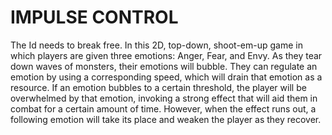 # IMPULSE CONTROL
The Id needs to break free. In this 2D, top-down, shoot-em-up game in which players are given three emotions: Anger, Fear, and Envy. As they tear down waves of monsters, their emotions will bubble. They can regulate an emotion by using a corresponding speed, which will drain that emotion as a resource. If an emotion bubbles to a certain threshold, the player will be overwhelmed by that emotion, invoking a strong effect that will aid them in combat for a certain amount of time. However, when the effect runs out, a following emotion will take its place and weaken the player as they recover.
